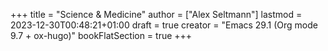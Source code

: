 +++
title = "Science & Medicine"
author = ["Alex Seltmann"]
lastmod = 2023-12-30T00:48:21+01:00
draft = true
creator = "Emacs 29.1 (Org mode 9.7 + ox-hugo)"
bookFlatSection = true
+++
